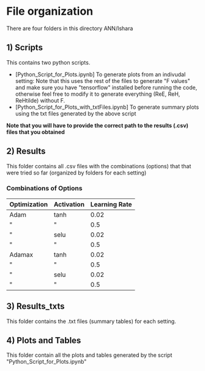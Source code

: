 # File organization

There are four folders in this directory ANN/Ishara

## 1) Scripts
This contains two python scripts.

* [Python_Script_for_Plots.ipynb] To generate plots from an indivudal setting: Note that this uses the rest of the files to generate "F values" and make sure you have "tensorflow" 
installed before running the code, otherwise feel free to modify it to generate everything (ReE, ReH, ReHtilde) without F.
* [Python_Script_for_Plots_with_txtFiles.ipynb] To generate summary plots using the txt files generated by the above script

**Note that you will have to provide the correct path to the results (.csv) files that you obtained**


## 2) Results
This folder contains all .csv files with the combinations (options) that that were tried so far (organized by folders for each setting)

### Combinations of Options

| Optimization | Activation | Learning Rate |
| --- | --- | --- |
| Adam | tanh | 0.02 |
|   "  |   "  | 0.5  |
|   "  | selu | 0.02 |
|   "  |   "  | 0.5  |
| Adamax | tanh | 0.02 |
|   "  |   "  | 0.5  |
|   "  | selu | 0.02 |
|   "  |   "  | 0.5  |


## 3) Results_txts
This folder contains the .txt files (summary tables) for each setting.

## 4) Plots and Tables
This folder contain all the plots and tables generated by the script "Python_Script_for_Plots.ipynb"


